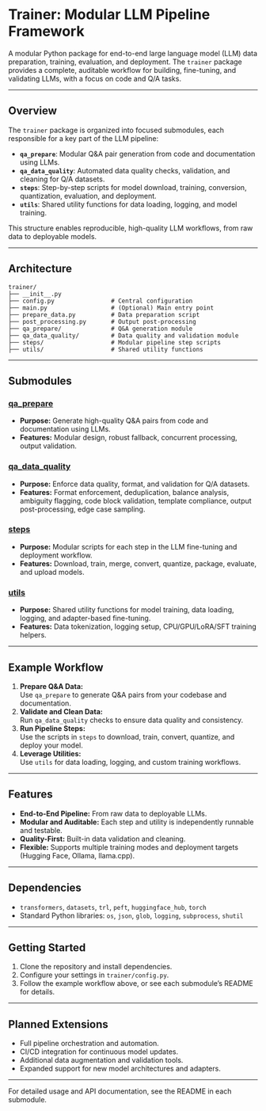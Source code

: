 # Trainer: Modular LLM Pipeline Framework

A modular Python package for end-to-end large language model (LLM) data preparation, training, evaluation, and deployment. The `trainer` package provides a complete, auditable workflow for building, fine-tuning, and validating LLMs, with a focus on code and Q/A tasks.

---

## Overview

The `trainer` package is organized into focused submodules, each responsible for a key part of the LLM pipeline:

- **`qa_prepare`**: Modular Q&A pair generation from code and documentation using LLMs.
- **`qa_data_quality`**: Automated data quality checks, validation, and cleaning for Q/A datasets.
- **`steps`**: Step-by-step scripts for model download, training, conversion, quantization, evaluation, and deployment.
- **`utils`**: Shared utility functions for data loading, logging, and model training.

This structure enables reproducible, high-quality LLM workflows, from raw data to deployable models.

---

## Architecture

```
trainer/
├── __init__.py
├── config.py                # Central configuration
├── main.py                  # (Optional) Main entry point
├── prepare_data.py          # Data preparation script
├── post_processing.py       # Output post-processing
├── qa_prepare/              # Q&A generation module
├── qa_data_quality/         # Data quality and validation module
├── steps/                   # Modular pipeline step scripts
├── utils/                   # Shared utility functions
```

---

## Submodules

### [qa_prepare](./qa_prepare/README.md)
- **Purpose:** Generate high-quality Q&A pairs from code and documentation using LLMs.
- **Features:** Modular design, robust fallback, concurrent processing, output validation.

### [qa_data_quality](./qa_data_quality/README.md)
- **Purpose:** Enforce data quality, format, and validation for Q/A datasets.
- **Features:** Format enforcement, deduplication, balance analysis, ambiguity flagging, code block validation, template compliance, output post-processing, edge case sampling.

### [steps](./steps/README.md)
- **Purpose:** Modular scripts for each step in the LLM fine-tuning and deployment workflow.
- **Features:** Download, train, merge, convert, quantize, package, evaluate, and upload models.

### [utils](./utils/README.md)
- **Purpose:** Shared utility functions for model training, data loading, logging, and adapter-based fine-tuning.
- **Features:** Data tokenization, logging setup, CPU/GPU/LoRA/SFT training helpers.

---

## Example Workflow

1. **Prepare Q&A Data:**  
   Use `qa_prepare` to generate Q&A pairs from your codebase and documentation.
2. **Validate and Clean Data:**  
   Run `qa_data_quality` checks to ensure data quality and consistency.
3. **Run Pipeline Steps:**  
   Use the scripts in `steps` to download, train, convert, quantize, and deploy your model.
4. **Leverage Utilities:**  
   Use `utils` for data loading, logging, and custom training workflows.

---

## Features

- **End-to-End Pipeline:** From raw data to deployable LLMs.
- **Modular and Auditable:** Each step and utility is independently runnable and testable.
- **Quality-First:** Built-in data validation and cleaning.
- **Flexible:** Supports multiple training modes and deployment targets (Hugging Face, Ollama, llama.cpp).

---

## Dependencies

- `transformers`, `datasets`, `trl`, `peft`, `huggingface_hub`, `torch`
- Standard Python libraries: `os`, `json`, `glob`, `logging`, `subprocess`, `shutil`

---

## Getting Started

1. Clone the repository and install dependencies.
2. Configure your settings in `trainer/config.py`.
3. Follow the example workflow above, or see each submodule’s README for details.

---

## Planned Extensions

- Full pipeline orchestration and automation.
- CI/CD integration for continuous model updates.
- Additional data augmentation and validation tools.
- Expanded support for new model architectures and adapters.

---

For detailed usage and API documentation, see the README in each submodule. 